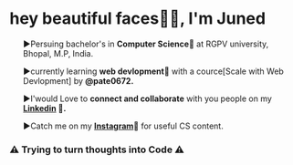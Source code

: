<h1>hey beautiful faces👋🏿, I'm Juned</h1> 

<ul>

▶️Persuing bachelor's in <b>Computer Science🚀</b> at RGPV university, Bhopal, M.P, India.

▶️currently learning <b>web devlopment🚀</b> with a cource[Scale with Web Devlopment] by <b>@pate0672.</b>

▶️I'would Love to <b>connect and collaborate</b> with you people on my <b><a href="https://www.linkedin.com/in/juned-ali-khan-958b70204">Linkedin</a> 🚀.</b>

▶️Catch me on my <b><a href="https://instagram.com/mr.programmerr_?igshid=r4oj32wdezmj">Instagram</a>🚀</b> for useful CS content.
</ul>

<h3>⚠️ Trying to turn thoughts into Code ⚠️</h3>
